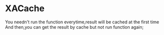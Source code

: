 # XACache
You needn't run the function everytime,result will be cached at the first time And then,you can get the result by cache but not run function again;
